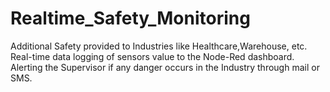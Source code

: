 # Realtime_Safety_Monitoring
Additional Safety provided to Industries like Healthcare,Warehouse, etc. Real-time data logging of sensors value to the Node-Red dashboard. Alerting the Supervisor if any danger occurs in the Industry through mail or SMS.
